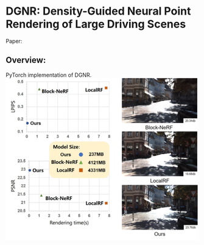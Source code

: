 # DGNR: Density-Guided Neural Point Rendering of Large Driving Scenes
Paper:

## Overview: 

PyTorch implementation of DGNR.
![contents](./images/main.jpg)
